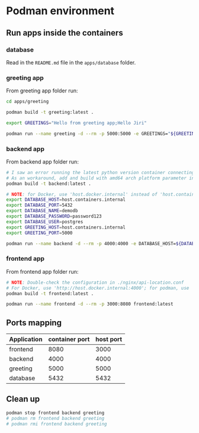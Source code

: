 # Podman environment

## Run apps inside the containers

### database

Read in the `README.md` file in the `apps/database` folder.

### greeting app

From greeting app folder run:

```bash
cd apps/greeting

podman build -t greeting:latest .

export GREETINGS="Hello from greeting app;Hello Jiri"

podman run --name greeting -d --rm -p 5000:5000 -e GREETINGS="${GREETINGS}" greeting:latest
```

### backend app

From backend app folder run:

```bash
# I saw an error running the latest python version container connecting to postresql (on M1 Macbook)
# As an workaround, add and build with amd64 arch platform parameter instead -> --platform=linux/amd64
podman build -t backend:latest .

# NOTE: for Docker, use 'host.docker.internal' instead of 'host.containers.internal'. Or the hostname if the network has 'dns_enabled: true'
export DATABASE_HOST=host.containers.internal
export DATABASE_PORT=5432
export DATABASE_NAME=demodb
export DATABASE_PASSWORD=password123
export DATABASE_USER=postgres
export GREETING_HOST=host.containers.internal
export GREETING_PORT=5000

podman run --name backend -d --rm -p 4000:4000 -e DATABASE_HOST=${DATABASE_HOST} -e DATABASE_PORT=${DATABASE_PORT} -e DATABASE_NAME=${DATABASE_NAME} -e DATABASE_PASSWORD=${DATABASE_PASSWORD} -e DATABASE_USER=${DATABASE_USER} -e GREETING_HOST=${GREETING_HOST} -e GREETING_PORT=${GREETING_PORT} backend:latest

```

### frontend app

From frontend app folder run:

```bash
# NOTE: Double-check the configuration in ./nginx/api-location.conf
# For Docker, use 'http://host.docker.internal:4000'; for podman, use 'http://host.containers.internal:4000' in api-location.conf file
podman build -t frontend:latest .

podman run --name frontend -d --rm -p 3000:8080 frontend:latest
```

## Ports mapping

| Application | container port | host port |
| ----------- | -------------- | --------- |
| frontend    | 8080           | 3000      |
| backend     | 4000           | 4000      |
| greeting    | 5000           | 5000      |
| database    | 5432           | 5432      |

## Clean up

```bash
podman stop frontend backend greeting
# podman rm frontend backend greeting
# podman rmi frontend backend greeting
```
